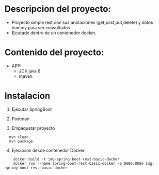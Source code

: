 # Descripcion del proyecto:
* Proyecto simple rest con sus anotaciones (get,post,put,delete) y datos dummy para ser consultados
* Ejcutado dentro de un contenedor docker.

# Contenido del proyecto:
* APP:
    * JDK java 8
    * maven

# Instalacion

1. Ejecutar SpringBoot
2. Postman 

3. Empaquetar proyecto
```
  mvn clean
  mvn package
```

4. Ejecucion desde contenedor Docker
```
    docker build -t img-spring-boot-rest-basic-docker .
    docker run --name spring-boot-rest-basic-docker -p 8080:8080 img-spring-boot-rest-basic-docker 
```